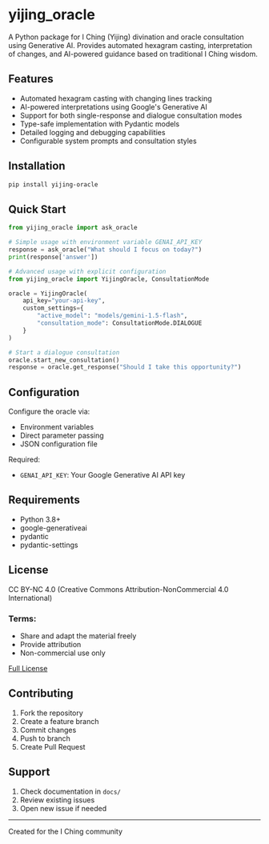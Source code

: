 # yijing_oracle

A Python package for I Ching (Yijing) divination and oracle consultation using Generative AI. Provides automated hexagram casting, interpretation of changes, and AI-powered guidance based on traditional I Ching wisdom.

## Features

- Automated hexagram casting with changing lines tracking
- AI-powered interpretations using Google's Generative AI
- Support for both single-response and dialogue consultation modes
- Type-safe implementation with Pydantic models
- Detailed logging and debugging capabilities
- Configurable system prompts and consultation styles

## Installation

```bash
pip install yijing-oracle
```

## Quick Start

```python
from yijing_oracle import ask_oracle

# Simple usage with environment variable GENAI_API_KEY
response = ask_oracle("What should I focus on today?")
print(response['answer'])

# Advanced usage with explicit configuration
from yijing_oracle import YijingOracle, ConsultationMode

oracle = YijingOracle(
    api_key="your-api-key",
    custom_settings={
        "active_model": "models/gemini-1.5-flash",
        "consultation_mode": ConsultationMode.DIALOGUE
    }
)

# Start a dialogue consultation
oracle.start_new_consultation()
response = oracle.get_response("Should I take this opportunity?")
```

## Configuration

Configure the oracle via:
- Environment variables
- Direct parameter passing
- JSON configuration file

Required:
- `GENAI_API_KEY`: Your Google Generative AI API key

## Requirements

- Python 3.8+
- google-generativeai
- pydantic
- pydantic-settings

## License

CC BY-NC 4.0 (Creative Commons Attribution-NonCommercial 4.0 International)

### Terms:
- Share and adapt the material freely
- Provide attribution
- Non-commercial use only

[Full License](https://creativecommons.org/licenses/by-nc/4.0/)

## Contributing

1. Fork the repository
2. Create a feature branch
3. Commit changes
4. Push to branch
5. Create Pull Request

## Support

1. Check documentation in `docs/`
2. Review existing issues
3. Open new issue if needed

---

Created for the I Ching community